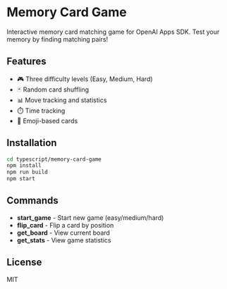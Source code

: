 # Memory Card Game

Interactive memory card matching game for OpenAI Apps SDK. Test your memory by finding matching pairs!

## Features

- 🎮 Three difficulty levels (Easy, Medium, Hard)
- 🃏 Random card shuffling
- 📊 Move tracking and statistics
- ⏱️ Time tracking
- 🎨 Emoji-based cards

## Installation

```bash
cd typescript/memory-card-game
npm install
npm run build
npm start
```

## Commands

- **start_game** - Start new game (easy/medium/hard)
- **flip_card** - Flip a card by position
- **get_board** - View current board
- **get_stats** - View game statistics

## License

MIT

